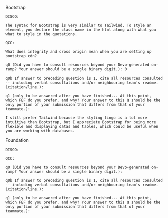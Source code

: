 Bootstrap 

    DISCO:

    The syntax for Bootstrap is very similar to Tailwind. To style an element, you declare the class name in the html along with what you what to style in the quotations.
    
    QCC:

    What does integrity and cross origin mean when you are setting up bootstrap cdn?
    
    q0 (Did you have to consult resources beyond your Devo-generated on-ramp? Your answer should be a single binary digit.): 0
    
    q0b If answer to preceding question is 1, cite all resources consulted -- including verbal consultations and/or neighbouring team's readme. 1citation/line.):
    
    q1 (only to be answered after you have finished... At this point, which FEF do you prefer, and why? Your answer to this Q should be the only portion of your submission that differs from that of your teammate.):

    I still prefer Tailwind because the styling lingo is a lot more intuitive than Bootstrap, but I appreciate Bootstrap for being more flexible and displaying datas and tables, which could be useful when you are working with databases.

  Foundation 

    DISCO:
    
    QCC:
    
    q0 (Did you have to consult resources beyond your Devo-generated on-ramp? Your answer should be a single binary digit.):
    
    q0b If answer to preceding question is 1, cite all resources consulted -- including verbal consultations and/or neighbouring team's readme. 1citation/line.):
    
    q1 (only to be answered after you have finished... At this point, which FEF do you prefer, and why? Your answer to this Q should be the only portion of your submission that differs from that of your teammate.):










